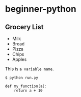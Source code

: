 # beginner-python

## Grocery List 

* Milk
* Bread
* Pizza
* Chips
* Apples

This is `a variable name`.

```
$ python run.py
```
```
def my_function(a):
	return a + 10

```